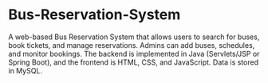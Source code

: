 # Bus-Reservation-System
A web-based Bus Reservation System that allows users to search for buses, book tickets, and manage reservations. Admins can add buses, schedules, and monitor bookings. The backend is implemented in Java (Servlets/JSP or Spring Boot), and the frontend is HTML, CSS, and JavaScript. Data is stored in MySQL.

